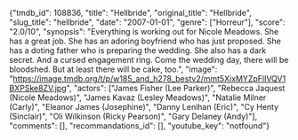 {"tmdb_id": 108836, "title": "Hellbride", "original_title": "Hellbride", "slug_title": "hellbride", "date": "2007-01-01", "genre": ["Horreur"], "score": "2.0/10", "synopsis": "Everything is working out for Nicole Meadows. She has a great job. She has an adoring boyfriend who has just proposed. She has a doting father who is preparing the wedding. She also has a dark secret. And a cursed engagement ring. Come the wedding day, there will be bloodshed. But at least there will be cake, too.", "image": "https://image.tmdb.org/t/p/w185_and_h278_bestv2/mmt5XixMYZpFlIVQV1BXPSke8ZV.jpg", "actors": ["James Fisher (Lee Parker)", "Rebecca Jaquest (Nicole Meadows)", "James Kavaz (Lesley Meadows)", "Natalie Milner (Carly)", "Eleanor James (Josephine)", "Danny Lenihan (Eric)", "Cy Henty (Sinclair)", "Oli Wilkinson (Ricky Pearson)", "Gary Delaney (Andy)"], "comments": [], "recommandations_id": [], "youtube_key": "notfound"}